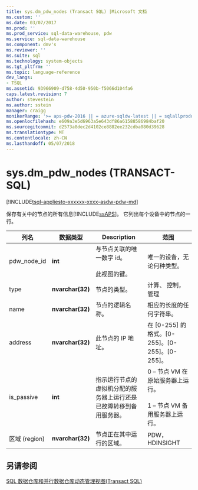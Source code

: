 ```yaml
---
title: sys.dm_pdw_nodes (Transact SQL) |Microsoft 文档
ms.custom: ''
ms.date: 03/07/2017
ms.prod: ''
ms.prod_service: sql-data-warehouse, pdw
ms.service: sql-data-warehouse
ms.component: dmv's
ms.reviewer: ''
ms.suite: sql
ms.technology: system-objects
ms.tgt_pltfrm: ''
ms.topic: language-reference
dev_langs:
- TSQL
ms.assetid: 93966909-d758-4d50-950b-f5066d104fa6
caps.latest.revision: 7
author: stevestein
ms.author: sstein
manager: craigg
monikerRange: '>= aps-pdw-2016 || = azure-sqldw-latest || = sqlallproducts-allversions'
ms.openlocfilehash: e609a3e5d6963a5e643df86a61588586984baf20
ms.sourcegitcommit: d2573a8dec2d4102ce8882ee232cdba080d39628
ms.translationtype: MT
ms.contentlocale: zh-CN
ms.lasthandoff: 05/07/2018
---
```

# <a name="sysdmpdwnodes-transact-sql"></a>sys.dm_pdw_nodes (TRANSACT-SQL)
[!INCLUDE[tsql-appliesto-xxxxxx-xxxx-asdw-pdw-md](../../includes/tsql-appliesto-xxxxxx-xxxx-asdw-pdw-md.md)]

  保存有关中的节点的所有信息[!INCLUDE[ssAPS](../../includes/ssaps-md.md)]。 它列出每个设备中的节点的一行。  
  
|列名|数据类型|Description|范围|  
|-----------------|---------------|-----------------|-----------|  
|pdw_node_id|**int**|与节点关联的唯一数字 id。<br /><br /> 此视图的键。|唯一的设备，无论何种类型。|  
|type|**nvarchar(32)**|节点的类型。|计算、 控制，管理|  
|name|**nvarchar(32)**|节点的逻辑名称。|相应的长度的任何字符串。|  
|address|**nvarchar(32)**|此节点的 IP 地址。|在 [0-255] 的格式。[0-255]。[0-255]。[0-255]。|  
|is_passive|**int**|指示运行节点的虚拟机分配的服务器上运行还是已故障转移到备用服务器。|0 – 节点 VM 在原始服务器上运行。<br /><br /> 1 – 节点 VM 备用服务器上运行。|  
|区域 (region)|**nvarchar(32)**|节点正在其中运行的区域。|PDW，HDINSIGHT|  
  
## <a name="see-also"></a>另请参阅  
 [SQL 数据仓库和并行数据仓库动态管理视图&#40;Transact SQL&#41;](../../relational-databases/system-dynamic-management-views/sql-and-parallel-data-warehouse-dynamic-management-views.md)  
  
  
